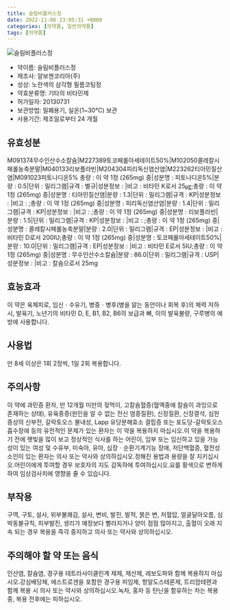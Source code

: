 ```yaml
---
title: 슬림비플러스정
date: 2022-11-06 23:05:31 +0800
categories: [의약품, 일반의약품]
tags: [의약품]
---
```

![슬림비플러스정](https://nedrug.mfds.go.kr/pbp/cmn/itemImageDownload/1NSQUaVEnkh)

- 약이름: 슬림비플러스정
- 제조사: 알보젠코리아(주)
- 성상: 노란색의 삼각형 필름코팅정
- 약효분류명: 기타의 비타민제
- 허가일자: 20130731
- 보관방법: 밀폐용기, 실온(1~30℃) 보관
- 사용기간: 제조일로부터 24 개월
## 유효성분
M091374무수인산수소칼슘|M227389토코페롤아세테이트50%|M102050콜레칼시페롤농축분말|M040133리보플라빈|M204304피리독신염산염|M223262티아민질산염|M091023피토나디온5%
총량 : 이 약 1정 (265mg) 중|성분명 : 피토나디온5%|분량 : 0.5|단위 : 밀리그램|규격 : 별규|성분정보 : |비고 : 비타민 K로서 25㎍;총량 : 이 약 1정 (265mg) 중|성분명 : 티아민질산염|분량 : 1.3|단위 : 밀리그램|규격 : KP|성분정보 : |비고 : ;총량 : 이 약 1정 (265mg) 중|성분명 : 피리독신염산염|분량 : 1.4|단위 : 밀리그램|규격 : KP|성분정보 : |비고 : ;총량 : 이 약 1정 (265mg) 중|성분명 : 리보플라빈|분량 : 1.5|단위 : 밀리그램|규격 : KP|성분정보 : |비고 : ;총량 : 이 약 1정 (265mg) 중|성분명 : 콜레칼시페롤농축분말|분량 : 2.0|단위 : 밀리그램|규격 : EP|성분정보 : |비고 : 비타민 D로서 200IU;총량 : 이 약 1정 (265mg) 중|성분명 : 토코페롤아세테이트50%|분량 : 10.0|단위 : 밀리그램|규격 : EP|성분정보 : |비고 : 비타민 E로서 5IU;총량 : 이 약 1정 (265mg) 중|성분명 : 무수인산수소칼슘|분량 : 86.0|단위 : 밀리그램|규격 : USP|성분정보 : |비고 : 칼슘으로서 25mg
## 효능효과
이 약은 육체피로, 임신ㆍ수유기, 병중ㆍ병후(병을 앓는 동안이나 회복 후)의 체력 저하 시, 발육기, 노년기의 비타민 D, E, B1, B2, B6의 보급과 뼈, 이의 발육불량, 구루병의 예방에 사용합니다.
## 사용법
만 8세 이상은 1회 2정씩, 1일 2회 복용합니다.
## 주의사항
이 약에 과민증 환자, 만 12개월 미만의 젖먹이, 고칼슘혈증(혈액중에 칼슘이 과잉으로 존재하는 상태), 유육종증(원인을 알 수 없는 전신 염증질환), 신장질환, 신장결석, 심한 증상의 신부전, 갈락토오스 불내성, Lapp 유당분해효소 결핍증 또는 포도당-갈락토오스 흡수장애 등의 유전적인 문제가 있는 환자는 이 약을 복용하지 마십시오.이 약을 복용하기 전에 햇빛을 많이 보고 정상적인 식사를 하는 어린이, 임부 또는 임신하고 있을 가능성이 있는 여성 및 수유부, 미숙아, 유아, 심장ㆍ순환기계기능 장애, 저단백혈증, 혈전성 소인이 있는 환자는 의사 또는 약사와 상의하십시오.정해진 용법과 용량을 잘 지키십시오.어린이에게 투여할 경우 보호자의 지도 감독하에 투여하십시오.요를 황색으로 변하게 하여 임상검사치에 영향을 줄 수 있습니다.
## 부작용
구역, 구토, 설사, 위부불쾌감, 설사, 변비, 발진, 발적, 묽은 변, 저혈압, 얼굴달아오름, 심박동불규칙, 피부발진, 생리가 예정보다 빨라지거나 양이 점점 많아지고, 출혈이 오래 지속 되는 경우 복용을 즉각 중지하고 의사 또는 약사와 상의하십시오.
## 주의해야 할 약 또는 음식
인산염, 칼슘염, 경구용 테트라사이클린계 제제, 제산제, 레보도파와 함께 복용하지 마십시오.강심배당체, 에스트로겐을 포함한 경구용 피임제, 항알도스테론제, 트리암테렌과 함께 복용 시 의사 또는 약사와 상의하십시오.녹차, 홍차 등 탄닌을 함유하는 차는 복용 중, 복용 전후에는 피하십시오.
